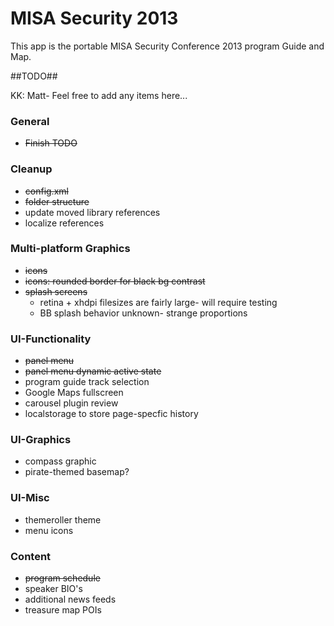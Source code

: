 MISA Security 2013
==================

This app is the portable MISA Security Conference 2013 program Guide and Map.


##TODO##

KK: Matt- Feel free to add any items here...

### General ###
- ~~Finish TODO~~

### Cleanup ###
- ~~config.xml~~
- ~~folder structure~~
- update moved library references
- localize references

### Multi-platform Graphics ###
- ~~icons~~
- ~~icons: rounded border for black bg contrast~~
- ~~splash screens~~
    * retina + xhdpi filesizes are fairly large- will require testing
    * BB splash behavior unknown- strange proportions

### UI-Functionality ###
- ~~panel menu~~
- ~~panel menu dynamic active state~~
- program guide track selection
- Google Maps fullscreen
- carousel plugin review
- localstorage to store page-specfic history

### UI-Graphics ###
- compass graphic
- pirate-themed basemap?

### UI-Misc ###
- themeroller theme
- menu icons

### Content ###
- ~~program schedule~~
- speaker BIO's
- additional news feeds
- treasure map POIs